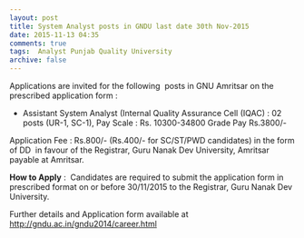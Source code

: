 ```yaml
---
layout: post
title: System Analyst posts in GNDU last date 30th Nov-2015   
date: 2015-11-13 04:35
comments: true
tags:  Analyst Punjab Quality University 
archive: false
---
```

Applications are invited for the following  posts in GNU Amritsar on the prescribed application form :

- Assistant System Analyst (Internal Quality Assurance Cell (IQAC) : 02 posts (UR-1, SC-1), Pay Scale : Rs. 10300-34800 Grade Pay Rs.3800/- 


Application Fee : Rs.800/- (Rs.400/- for SC/ST/PWD candidates) in the form of DD  in favour of the Registrar, Guru Nanak Dev University, Amritsar payable at Amritsar.

**How to Apply** :  Candidates are required to submit the application form in prescribed format on or before 30/11/2015 to the Registrar, Guru Nanak Dev University.

Further details and Application form available at <http://gndu.ac.in/gndu2014/career.html>





